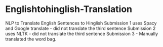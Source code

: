 # Englishtohinglish-Translation
NLP to Translate English Sentences to Hinglish 
Submission 1 uses Spacy and Google translate - did not translate the third sentence
Submission 2 uses NLTK -  did not translate the third sentence
Submission 3 - Manually translated the word bag.
